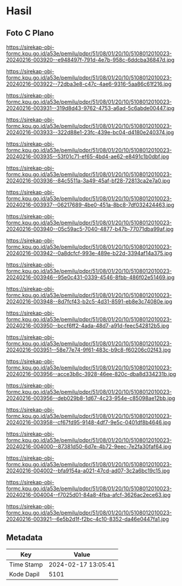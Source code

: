 # Hasil

## Foto C Plano

https://sirekap-obj-formc.kpu.go.id/a53e/pemilu/pdpr/51/08/01/20/10/5108012010023-20240216-003920--e948497f-791d-4e7b-958c-6ddcba36847d.jpg

https://sirekap-obj-formc.kpu.go.id/a53e/pemilu/pdpr/51/08/01/20/10/5108012010023-20240216-003922--72dba3e8-c47c-4ae6-9316-5aa86c61f216.jpg

https://sirekap-obj-formc.kpu.go.id/a53e/pemilu/pdpr/51/08/01/20/10/5108012010023-20240216-003931--319d8d43-9762-4753-a6ad-5c6abde00447.jpg

https://sirekap-obj-formc.kpu.go.id/a53e/pemilu/pdpr/51/08/01/20/10/5108012010023-20240216-003933--322d88e1-23fc-439e-bc04-d4180e240374.jpg

https://sirekap-obj-formc.kpu.go.id/a53e/pemilu/pdpr/51/08/01/20/10/5108012010023-20240216-003935--53f01c71-ef65-4bd4-ae62-e8491c1b0dbf.jpg

https://sirekap-obj-formc.kpu.go.id/a53e/pemilu/pdpr/51/08/01/20/10/5108012010023-20240216-003936--84c5511a-3a49-45af-bf28-72813ca2e7a0.jpg

https://sirekap-obj-formc.kpu.go.id/a53e/pemilu/pdpr/51/08/01/20/10/5108012010023-20240216-003937--06217689-4be0-451a-8bc8-7df032424463.jpg

https://sirekap-obj-formc.kpu.go.id/a53e/pemilu/pdpr/51/08/01/20/10/5108012010023-20240216-003940--05c59ac5-7040-4877-b47b-77071dba99af.jpg

https://sirekap-obj-formc.kpu.go.id/a53e/pemilu/pdpr/51/08/01/20/10/5108012010023-20240216-003942--0a8dcfcf-993e-489e-b22d-3394af14a375.jpg

https://sirekap-obj-formc.kpu.go.id/a53e/pemilu/pdpr/51/08/01/20/10/5108012010023-20240216-003946--95e0c431-0339-4546-8fbb-486f02e51469.jpg

https://sirekap-obj-formc.kpu.go.id/a53e/pemilu/pdpr/51/08/01/20/10/5108012010023-20240216-003948--8d7fcf43-b2c5-4d31-8591-eb8e3c74080e.jpg

https://sirekap-obj-formc.kpu.go.id/a53e/pemilu/pdpr/51/08/01/20/10/5108012010023-20240216-003950--bccf6ff2-4ada-48d7-a91d-feec542812b5.jpg

https://sirekap-obj-formc.kpu.go.id/a53e/pemilu/pdpr/51/08/01/20/10/5108012010023-20240216-003951--58e77e74-9f61-483c-b9c8-f60206c02f43.jpg

https://sirekap-obj-formc.kpu.go.id/a53e/pemilu/pdpr/51/08/01/20/10/5108012010023-20240216-003956--acce3b8c-3928-46ee-820c-dba8d334231b.jpg

https://sirekap-obj-formc.kpu.go.id/a53e/pemilu/pdpr/51/08/01/20/10/5108012010023-20240216-003956--deb029b8-1d67-4c23-954e-c85098ae12bb.jpg

https://sirekap-obj-formc.kpu.go.id/a53e/pemilu/pdpr/51/08/01/20/10/5108012010023-20240216-003958--cf67fd95-9148-4df7-9e5c-0401df8b4646.jpg

https://sirekap-obj-formc.kpu.go.id/a53e/pemilu/pdpr/51/08/01/20/10/5108012010023-20240216-004000--87381d50-6d7e-4b72-9eec-7e2fa30faf64.jpg

https://sirekap-obj-formc.kpu.go.id/a53e/pemilu/pdpr/51/08/01/20/10/5108012010023-20240216-004002--bfa9154a-a021-47cd-ad07-3c2a6bc19c15.jpg

https://sirekap-obj-formc.kpu.go.id/a53e/pemilu/pdpr/51/08/01/20/10/5108012010023-20240216-004004--f7025d01-84a8-4fba-afcf-3626ac2ece63.jpg

https://sirekap-obj-formc.kpu.go.id/a53e/pemilu/pdpr/51/08/01/20/10/5108012010023-20240216-003921--6e5b2d1f-f2bc-4c10-8352-da46e0447fa1.jpg


## Metadata

| Key        | Value               |
| ---------- | ------------------- |
| Time Stamp | 2024-02-17 13:05:41 |
| Kode Dapil | 5101                |



